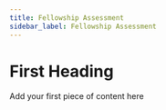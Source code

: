 ```yaml
---
title: Fellowship Assessment
sidebar_label: Fellowship Assessment
---
```

# First Heading

Add your first piece of content here